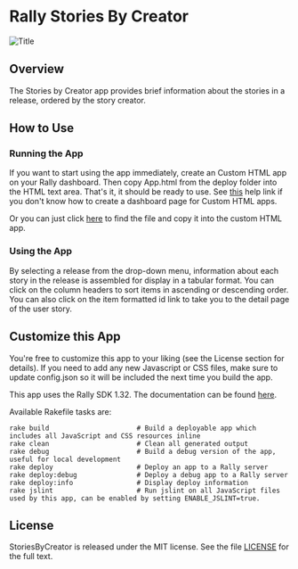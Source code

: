 Rally Stories By Creator
============

![Title](https://raw.github.com/RallyApps/StoriesByCreator/master/screenshots/title-screenshot.png)

## Overview

The Stories by Creator app provides brief information about the stories in a release, ordered by the story creator. 

## How to Use

### Running the App

If you want to start using the app immediately, create an Custom HTML app on your Rally dashboard. Then copy App.html from the deploy folder into the HTML text area. That's it, it should be ready to use. See [this](http://www.rallydev.com/help/use_apps#create) help link if you don't know how to create a dashboard page for Custom HTML apps.

Or you can just click [here](https://raw.github.com/RallyApps/StoriesByCreator/master/deploy/App.html) to find the file and copy it into the custom HTML app.

### Using the App

By selecting a release from the drop-down menu, information about each story in the release is assembled for display in a tabular format. You can click on the column headers to sort items in ascending or descending order. You can also click on the item formatted id link to take you to the detail page of the user story.

## Customize this App

You're free to customize this app to your liking (see the License section for details). If you need to add any new Javascript or CSS files, make sure to update config.json so it will be included the next time you build the app.

This app uses the Rally SDK 1.32. The documentation can be found [here](http://developer.rallydev.com/help/app-sdk). 

Available Rakefile tasks are:

    rake build                      # Build a deployable app which includes all JavaScript and CSS resources inline
    rake clean                      # Clean all generated output
    rake debug                      # Build a debug version of the app, useful for local development
    rake deploy                     # Deploy an app to a Rally server
    rake deploy:debug               # Deploy a debug app to a Rally server
    rake deploy:info                # Display deploy information
    rake jslint                     # Run jslint on all JavaScript files used by this app, can be enabled by setting ENABLE_JSLINT=true.

## License

StoriesByCreator is released under the MIT license. See the file [LICENSE](https://raw.github.com/RallyApps/StoriesByCreator/master/LICENSE) for the full text.